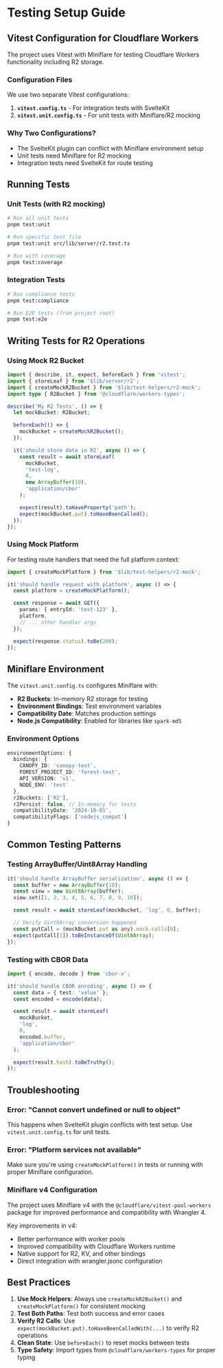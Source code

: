 # Testing Setup Guide

## Vitest Configuration for Cloudflare Workers

The project uses Vitest with Miniflare for testing Cloudflare Workers functionality including R2 storage.

### Configuration Files

We use two separate Vitest configurations:

1. **`vitest.config.ts`** - For integration tests with SvelteKit
2. **`vitest.unit.config.ts`** - For unit tests with Miniflare/R2 mocking

### Why Two Configurations?

- The SvelteKit plugin can conflict with Miniflare environment setup
- Unit tests need Miniflare for R2 mocking
- Integration tests need SvelteKit for route testing

## Running Tests

### Unit Tests (with R2 mocking)

```bash
# Run all unit tests
pnpm test:unit

# Run specific test file
pnpm test:unit src/lib/server/r2.test.ts

# Run with coverage
pnpm test:coverage
```

### Integration Tests

```bash
# Run compliance tests
pnpm test:compliance

# Run E2E tests (from project root)
pnpm test:e2e
```

## Writing Tests for R2 Operations

### Using Mock R2 Bucket

```typescript
import { describe, it, expect, beforeEach } from 'vitest';
import { storeLeaf } from '$lib/server/r2';
import { createMockR2Bucket } from '$lib/test-helpers/r2-mock';
import type { R2Bucket } from '@cloudflare/workers-types';

describe('My R2 Tests', () => {
  let mockBucket: R2Bucket;

  beforeEach(() => {
    mockBucket = createMockR2Bucket();
  });

  it('should store data in R2', async () => {
    const result = await storeLeaf(
      mockBucket,
      'test-log',
      0,
      new ArrayBuffer(10),
      'application/cbor'
    );

    expect(result).toHaveProperty('path');
    expect(mockBucket.put).toHaveBeenCalled();
  });
});
```

### Using Mock Platform

For testing route handlers that need the full platform context:

```typescript
import { createMockPlatform } from '$lib/test-helpers/r2-mock';

it('should handle request with platform', async () => {
  const platform = createMockPlatform();

  const response = await GET({
    params: { entryId: 'test-123' },
    platform,
    // ... other handler args
  });

  expect(response.status).toBe(200);
});
```

## Miniflare Environment

The `vitest.unit.config.ts` configures Miniflare with:

- **R2 Buckets**: In-memory R2 storage for testing
- **Environment Bindings**: Test environment variables
- **Compatibility Date**: Matches production settings
- **Node.js Compatibility**: Enabled for libraries like `spark-md5`

### Environment Options

```typescript
environmentOptions: {
  bindings: {
    CANOPY_ID: 'canopy-test',
    FOREST_PROJECT_ID: 'forest-test',
    API_VERSION: 'v1',
    NODE_ENV: 'test'
  },
  r2Buckets: ['R2'],
  r2Persist: false, // In-memory for tests
  compatibilityDate: '2024-10-01',
  compatibilityFlags: ['nodejs_compat']
}
```

## Common Testing Patterns

### Testing ArrayBuffer/Uint8Array Handling

```typescript
it('should handle ArrayBuffer serialization', async () => {
  const buffer = new ArrayBuffer(10);
  const view = new Uint8Array(buffer);
  view.set([1, 2, 3, 4, 5, 6, 7, 8, 9, 10]);

  const result = await storeLeaf(mockBucket, 'log', 0, buffer);

  // Verify Uint8Array conversion happened
  const putCall = (mockBucket.put as any).mock.calls[0];
  expect(putCall[1]).toBeInstanceOf(Uint8Array);
});
```

### Testing with CBOR Data

```typescript
import { encode, decode } from 'cbor-x';

it('should handle CBOR encoding', async () => {
  const data = { test: 'value' };
  const encoded = encode(data);

  const result = await storeLeaf(
    mockBucket,
    'log',
    0,
    encoded.buffer,
    'application/cbor'
  );

  expect(result.hash).toBeTruthy();
});
```

## Troubleshooting

### Error: "Cannot convert undefined or null to object"

This happens when SvelteKit plugin conflicts with test setup. Use `vitest.unit.config.ts` for unit tests.

### Error: "Platform services not available"

Make sure you're using `createMockPlatform()` in tests or running with proper Miniflare configuration.

### Miniflare v4 Configuration

The project uses Miniflare v4 with the `@cloudflare/vitest-pool-workers` package for improved performance and compatibility with Wrangler 4.

Key improvements in v4:
- Better performance with worker pools
- Improved compatibility with Cloudflare Workers runtime
- Native support for R2, KV, and other bindings
- Direct integration with wrangler.jsonc configuration

## Best Practices

1. **Use Mock Helpers**: Always use `createMockR2Bucket()` and `createMockPlatform()` for consistent mocking
2. **Test Both Paths**: Test both success and error cases
3. **Verify R2 Calls**: Use `expect(mockBucket.put).toHaveBeenCalledWith(...)` to verify R2 operations
4. **Clean State**: Use `beforeEach()` to reset mocks between tests
5. **Type Safety**: Import types from `@cloudflare/workers-types` for proper typing
